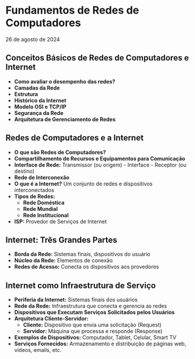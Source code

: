 # Fundamentos de Redes de Computadores

26 de agosto de 2024 

## Conceitos Básicos de Redes de Computadores e Internet

- **Como avaliar o desempenho das redes?**
- **Camadas da Rede**
- **Estrutura**
- **Histórico da Internet**
- **Modelo OSI e TCP/IP**
- **Segurança da Rede**
- **Arquitetura de Gerenciamento de Redes**

## Redes de Computadores e a Internet

- **O que são Redes de Computadores?**
- **Compartilhamento de Recursos e Equipamentos para Comunicação**
- **Interface de Rede:** Transmissor (ou origem) - Interface - Receptor (ou destino)
- **Rede de Interconexão**
- **O que é a Internet?** Um conjunto de redes e dispositivos interconectados
- **Tipos de Redes:**
    - **Rede Doméstica**
    - **Rede Mundial**
    - **Rede Institucional**
- **ISP:** Provedor de Serviços de Internet

## Internet: Três Grandes Partes

- **Borda da Rede:** Sistemas finais, dispositivos do usuário
- **Núcleo da Rede:** Elementos de conexão
- **Redes de Acesso:** Conecta os dispositivos aos provedores

## Internet como Infraestrutura de Serviço

- **Periferia da Internet:** Sistemas finais dos usuários
- **Rede da Rede:** Infraestrutura que conecta e gerencia as redes
- **Dispositivos que Executam Serviços Solicitados pelos Usuários**
- **Arquitetura Cliente-Servidor:**
    - **Cliente:** Dispositivo que envia uma solicitação (Request)
    - **Servidor:** Máquina que processa e responde (Response)
- **Exemplos de Dispositivos:** Computador, Tablet, Celular, Smart TV
- **Serviços Fornecidos:** Armazenamento e distribuição de páginas web, vídeos, emails, etc.